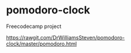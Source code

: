# pomodoro-clock
Freecodecamp project

https://rawgit.com/DrWilliamsSteven/pomodoro-clock/master/pomodoro.html

